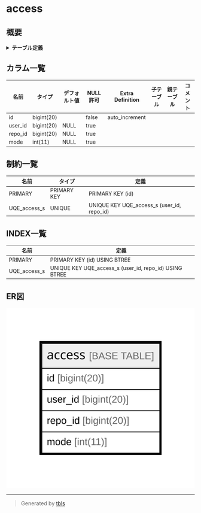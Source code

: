 # access

## 概要

<details>
<summary><strong>テーブル定義</strong></summary>

```sql
CREATE TABLE `access` (
  `id` bigint(20) NOT NULL AUTO_INCREMENT,
  `user_id` bigint(20) DEFAULT NULL,
  `repo_id` bigint(20) DEFAULT NULL,
  `mode` int(11) DEFAULT NULL,
  PRIMARY KEY (`id`),
  UNIQUE KEY `UQE_access_s` (`user_id`,`repo_id`)
) ENGINE=InnoDB DEFAULT CHARSET=utf8mb4 ROW_FORMAT=DYNAMIC
```

</details>

## カラム一覧

| 名前      | タイプ        | デフォルト値       | NULL許可   | Extra Definition | 子テーブル      | 親テーブル      | コメント     |
| ------- | ---------- | ------------ | -------- | ---------------- | ---------- | ---------- | -------- |
| id      | bigint(20) |              | false    | auto_increment   |            |            |          |
| user_id | bigint(20) | NULL         | true     |                  |            |            |          |
| repo_id | bigint(20) | NULL         | true     |                  |            |            |          |
| mode    | int(11)    | NULL         | true     |                  |            |            |          |

## 制約一覧

| 名前           | タイプ         | 定義                                         |
| ------------ | ----------- | ------------------------------------------ |
| PRIMARY      | PRIMARY KEY | PRIMARY KEY (id)                           |
| UQE_access_s | UNIQUE      | UNIQUE KEY UQE_access_s (user_id, repo_id) |

## INDEX一覧

| 名前           | 定義                                                     |
| ------------ | ------------------------------------------------------ |
| PRIMARY      | PRIMARY KEY (id) USING BTREE                           |
| UQE_access_s | UNIQUE KEY UQE_access_s (user_id, repo_id) USING BTREE |

## ER図

![er](access.svg)

---

> Generated by [tbls](https://github.com/k1LoW/tbls)
